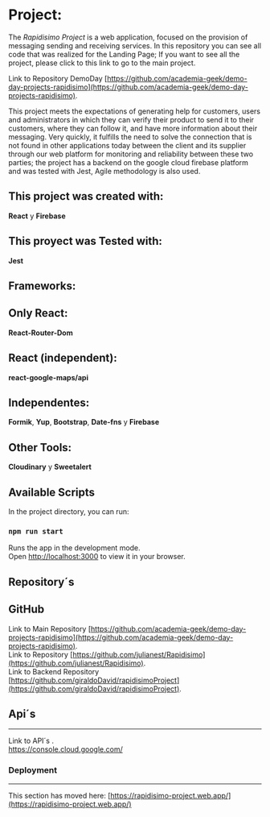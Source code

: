 # Project:

The *Rapidisimo Project* is a web application, focused on the provision of messaging sending and receiving services.
In this repository you can see all code that was realized for the Landing Page; If you want to see all the project, please click to this link to go to the main project.


Link to Repository DemoDay [https://github.com/academia-geek/demo-day-projects-rapidisimo](https://github.com/academia-geek/demo-day-projects-rapidisimo). 

This project meets the expectations of generating help for customers, users and administrators in which they can verify their product to send it to their customers, where they can follow it, and have more information about their messaging.
Very quickly, it fulfills the need to solve the connection that is not found in other applications today between the client and its supplier through our web platform for monitoring and reliability between these two parties; the project has a backend on the google cloud firebase platform and was tested with Jest, Agile methodology is also used.


## This project was created with:

**React** y **Firebase**

## This proyect was Tested with:

**Jest**

## Frameworks:


Only React:
---
**React-Router-Dom** 

React (independent):
---
**react-google-maps/api**

Independentes:
---
**Formik**, **Yup**, **Bootstrap**, **Date-fns** y **Firebase**

Other Tools:
---
**Cloudinary** y **Sweetalert**

## Available Scripts

In the project directory, you can run:

### `npm run start`

Runs the app in the development mode.\
Open [http://localhost:3000](http://localhost:3000) to view it in your browser.

## Repository´s
**GitHub**  
---

Link to Main Repository [https://github.com/academia-geek/demo-day-projects-rapidisimo](https://github.com/academia-geek/demo-day-projects-rapidisimo).  
Link to Repository [https://github.com/julianest/Rapidisimo](https://github.com/julianest/Rapidisimo).  
Link to Backend Repository [https://github.com/giraldoDavid/rapidisimoProject](https://github.com/giraldoDavid/rapidisimoProject).


## Api´s
---
Link to API´s .\
https://console.cloud.google.com/



### Deployment
---
This section has moved here: [https://rapidisimo-project.web.app/](https://rapidisimo-project.web.app/)